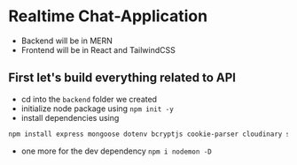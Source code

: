 # Realtime Chat-Application

- Backend will be in MERN
- Frontend will be in React and TailwindCSS

## First let's build everything related to API

- cd into the ``backend`` folder we created
- initialize node package using ``npm init -y``
- install dependencies using
```powershell
npm install express mongoose dotenv bcryptjs cookie-parser cloudinary socket.io
```
- one more for the dev dependency ``npm i nodemon -D``
